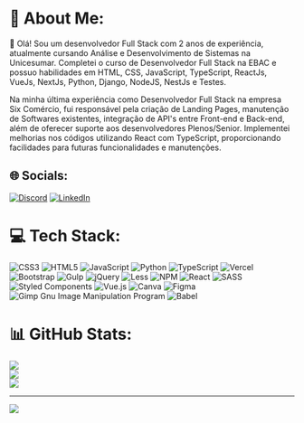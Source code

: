# 💫 About Me:
🌱 Olá!
Sou um desenvolvedor Full Stack com 2 anos de experiência, atualmente cursando Análise e Desenvolvimento de Sistemas na Unicesumar. Completei o curso de Desenvolvedor Full Stack na EBAC e possuo habilidades em HTML, CSS, JavaScript, TypeScript, ReactJs, VueJs, NextJs, Python, Django, NodeJS, NestJs e Testes. 

Na minha última experiência como Desenvolvedor Full Stack na empresa Six Comércio, fui responsável pela criação de Landing Pages, manutenção de Softwares existentes, integração de API's entre Front-end e Back-end, além de oferecer suporte aos desenvolvedores Plenos/Senior. Implementei melhorias nos códigos utilizando React com TypeScript, proporcionando facilidades para futuras funcionalidades e manutenções. 

## 🌐 Socials:
[![Discord](https://img.shields.io/badge/Discord-%237289DA.svg?logo=discord&logoColor=white)](https://discord.gg/Leleosb#5110) [![LinkedIn](https://img.shields.io/badge/LinkedIn-%230077B5.svg?logo=linkedin&logoColor=white)](https://linkedin.com/in/leonardo-sibuya-25221015b) 

# 💻 Tech Stack:
![CSS3](https://img.shields.io/badge/css3-%231572B6.svg?style=flat&logo=css3&logoColor=white) ![HTML5](https://img.shields.io/badge/html5-%23E34F26.svg?style=flat&logo=html5&logoColor=white) ![JavaScript](https://img.shields.io/badge/javascript-%23323330.svg?style=flat&logo=javascript&logoColor=%23F7DF1E) ![Python](https://img.shields.io/badge/python-3670A0?style=flat&logo=python&logoColor=ffdd54) ![TypeScript](https://img.shields.io/badge/typescript-%23007ACC.svg?style=flat&logo=typescript&logoColor=white) ![Vercel](https://img.shields.io/badge/vercel-%23000000.svg?style=flat&logo=vercel&logoColor=white) ![Bootstrap](https://img.shields.io/badge/bootstrap-%23563D7C.svg?style=flat&logo=bootstrap&logoColor=white) ![Gulp](https://img.shields.io/badge/GULP-%23CF4647.svg?style=flat&logo=gulp&logoColor=white) ![jQuery](https://img.shields.io/badge/jquery-%230769AD.svg?style=flat&logo=jquery&logoColor=white) ![Less](https://img.shields.io/badge/less-2B4C80?style=flat&logo=less&logoColor=white) ![NPM](https://img.shields.io/badge/NPM-%23000000.svg?style=flat&logo=npm&logoColor=white) ![React](https://img.shields.io/badge/react-%2320232a.svg?style=flat&logo=react&logoColor=%2361DAFB) ![SASS](https://img.shields.io/badge/SASS-hotpink.svg?style=flat&logo=SASS&logoColor=white) ![Styled Components](https://img.shields.io/badge/styled--components-DB7093?style=flat&logo=styled-components&logoColor=white) ![Vue.js](https://img.shields.io/badge/vuejs-%2335495e.svg?style=flat&logo=vuedotjs&logoColor=%234FC08D) ![Canva](https://img.shields.io/badge/Canva-%2300C4CC.svg?style=flat&logo=Canva&logoColor=white) 	![Figma](https://img.shields.io/badge/figma-%23F24E1E.svg?style=flat&logo=figma&logoColor=white) ![Gimp Gnu Image Manipulation Program](https://img.shields.io/badge/Gimp-657D8B?style=flat&logo=gimp&logoColor=FFFFFF) ![Babel](https://img.shields.io/badge/Babel-F9DC3e?style=flat&logo=babel&logoColor=black)
# 📊 GitHub Stats:
![](https://github-readme-stats.vercel.app/api?username=LeonardoSibuya&theme=react&hide_border=false&include_all_commits=false&count_private=false)<br/>
![](https://github-readme-streak-stats.herokuapp.com/?user=LeonardoSibuya&theme=react&hide_border=false)<br/>
![](https://github-readme-stats.vercel.app/api/top-langs/?username=LeonardoSibuya&theme=react&hide_border=false&include_all_commits=false&count_private=false&layout=compact)

---
[![](https://visitcount.itsvg.in/api?id=LeonardoSibuya&icon=5&color=0)](https://visitcount.itsvg.in)

<!-- Proudly created with GPRM ( https://gprm.itsvg.in ) -->
